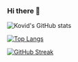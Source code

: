 ### Hi there 👋
![Kovid's GitHub stats](https://github-readme-stats.vercel.app/api?username=NorthBoundWisdom&theme=dracula&show_icons=true&include_all_commits=true&count_private=true)

[![Top Langs](https://github-readme-stats.vercel.app/api/top-langs/?username=NorthBoundWisdom&layout=compact&theme=dracula)](https://github.com/anuraghazra/github-readme-stats)

[![GitHub Streak](https://streak-stats.demolab.com/?user=NorthBoundWisdom&theme=dracula)](https://git.io/streak-stats)
